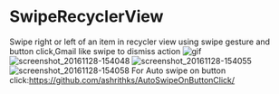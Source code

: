 # SwipeRecyclerView
Swipe right or left of an item in recycler view using swipe gesture and button click,Gmail like swipe to dismiss action
![gif](https://santhoshkumarsettu.files.wordpress.com/2016/12/swipe_on_button_click.gif?w=143&h=254)
![screenshot_20161128-154048](https://cloud.githubusercontent.com/assets/19853363/21041223/a64fd81c-be0f-11e6-8799-dd5683b63944.png)
![screenshot_20161128-154055](https://cloud.githubusercontent.com/assets/19853363/21041253/ce4efd7a-be0f-11e6-9a59-77937390f26d.png)
![screenshot_20161128-154058](https://cloud.githubusercontent.com/assets/19853363/21041266/e2c96aba-be0f-11e6-9578-b37b4f8c36d8.png)
For Auto swipe on button click:https://github.com/ashrithks/AutoSwipeOnButtonClick/
